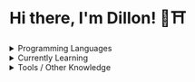 <!--
**Inarizakura/Inarizakura** is a ✨ _special_ ✨ repository because its `README.md` (this file) appears on your GitHub profile.

Here are some ideas to get you started:

- 🔭 I’m currently working on ...
- 🌱 I’m currently learning ...
- 👯 I’m looking to collaborate on ...
- 🤔 I’m looking for help with ...
- 💬 Ask me about ...
- 📫 How to reach me: ...
- 😄 Pronouns: ...
- ⚡ Fun fact: ...

BADGES FROM: https://shields.io/badges/static-badge
SVG ICONS FROM: https://simpleicons.org/

![Ruby on Rails](https://img.shields.io/badge/Ruby%20on%20Rails-Ruby%20on%20Rails?style=flat&logo=rubyonrails&logoColor=%23D30001&logoSize=auto&labelColor=%23F5EEEB&color=%23F5EEEB)
![Python](https://img.shields.io/badge/Python-Python?style=flat&logo=python&logoColor=%233776AB&logoSize=auto&labelColor=FFD43B&color=FFD43B)
![PostgreSQL](https://img.shields.io/badge/PostgreSQL-PostgreSQL?style=flat&logo=postgresql&logoColor=%234169E1&logoSize=auto&labelColor=F5EEEB&color=F5EEEB)

![CMake](https://img.shields.io/badge/CMake-CMake?style=flat&logo=cmake&logoColor=%23064F8C&logoSize=auto&labelColor=FFF&color=FFF)
![Unreal Engine](https://img.shields.io/badge/Unreal%20Engine-Unreal%20Engine?style=flat&logo=unrealengine&logoColor=%230E1128&logoSize=auto&labelColor=F5EEEB&color=F5EEEB)
![Jenkins](https://img.shields.io/badge/Jenkins-Jenkins?style=flat&logo=jenkins&logoColor=%23D24939&logoSize=auto&labelColor=FFF&color=FFF)
![Perforce](https://img.shields.io/badge/Perforce-Perforce?style=flat&logo=perforce&logoColor=%23404040&logoSize=auto&labelColor=FFF&color=FFF)
![Blender](https://img.shields.io/badge/Blender-Blender?style=flat&logo=blender&logoColor=%23E87D0D&logoSize=auto&labelColor=FFF&color=FFF)

<p align="center">
  <a href="https://leetcode.com/u/Inarizakura/"><img alt="LeetCode" src="https://img.shields.io/badge/LeetCode-LeetCode?style=flat&logo=leetcode&logoColor=%23FFA116&labelColor=000&color=000"></a>
  <a href="https://www.hackerrank.com/profile/Inarizakura"><img alt="HackerRank" src="https://img.shields.io/badge/HackerRank-HackerRank?style=flat&logo=hackerrank&logoColor=%2300EA64&labelColor=000&color=000"></a>
</p>
-->

# Hi there, I'm Dillon! 🦊⛩


<details>
  <summary>Programming Languages</summary>

  ![C](https://img.shields.io/badge/C-C?logo=c&logoColor=%23A8B9CC&logoSize=auto&labelColor=FFF&color=FFF)
</details>

<details>
  <summary>Currently Learning</summary>

  ![C++](https://img.shields.io/badge/C%2B%2B-C%2B%2B?style=flat&logo=cplusplus&logoColor=%2300599C&logoSize=auto&labelColor=FFF&color=FFF)
  
  Web Development
    
  ![JavaScript](https://img.shields.io/badge/JavaScript-JavaScript?style=flat&logo=javascript&logoColor=%23F7DF1E&logoSize=auto&labelColor=000&color=000)
  ![HTML5](https://img.shields.io/badge/HTML-HTML?style=flat&logo=html5&logoColor=%23E34F26&logoSize=auto&labelColor=FFF&color=FFF)
  ![CSS](https://img.shields.io/badge/CSS-CSS?style=flat&logo=css&logoColor=%23663399&logoSize=auto&labelColor=FFF&color=FFF)
  ![Ruby](https://img.shields.io/badge/Ruby-Ruby?style=flat&logo=ruby&logoColor=%23CC342D&logoSize=auto&labelColor=FFF&color=FFF)
</details>

<details>
  <summary>Tools / Other Knowledge</summary>

  ![Linux](https://img.shields.io/badge/Linux-Linux?style=flat&logo=linux&logoColor=%23FCC624&logoSize=auto&labelColor=000&color=000)
  ![Visual Studio Code](https://img.shields.io/badge/Visual%20Studio%20Code-Visual%20Studio%20Code?style=flat&logoColor=%23181717&logoSize=auto&labelColor=0078D7&color=0078D7)
  ![Git](https://img.shields.io/badge/Git-Git?style=flat&logo=git&logoColor=%23F05032&logoSize=auto&labelColor=FFF&color=FFF)
  ![GitHub](https://img.shields.io/badge/GitHub-GitHub?style=flat&logo=github&logoColor=%23181717&logoSize=auto&labelColor=FFF&color=FFF)
</details>
